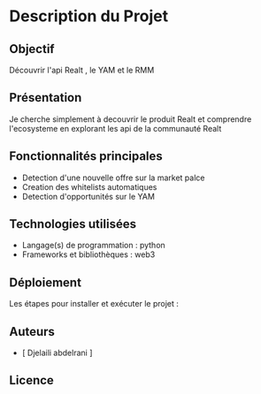 # Description du Projet

## Objectif
Découvrir l'api Realt , le YAM et le RMM 

## Présentation
Je cherche simplement à decouvrir le produit Realt et comprendre l'ecosysteme en explorant les api de la communauté Realt 

## Fonctionnalités principales
- Detection d'une nouvelle offre sur la market palce 
- Creation des whitelists automatiques 
- Detection d'opportunités sur le YAM 

## Technologies utilisées
- Langage(s) de programmation : python
- Frameworks et bibliothèques : web3


## Déploiement
Les étapes pour installer et exécuter le projet :


## Auteurs
- [ Djelaili abdelrani ] 

## Licence

